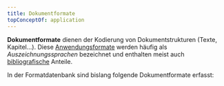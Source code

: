 ```yaml
---
title: Dokumentformate
topConceptOf: application
---
```


**Dokumentformate** dienen der Kodierung von Dokumentstrukturen (Texte,
Kapitel...). Diese [Anwendungsformate](../application) werden häufig als
*Auszeichnungssprachen* bezeichnet und enthalten meist auch
[bibliografische](bibliographic) Anteile.

In der Formatdatenbank sind bislang folgende Dokumentformate erfasst:

<formats-tree application="documents"/>


